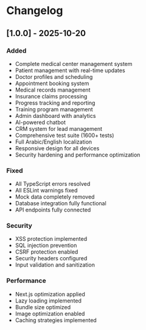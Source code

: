 # Changelog

## [1.0.0] - 2025-10-20

### Added

- Complete medical center management system
- Patient management with real-time updates
- Doctor profiles and scheduling
- Appointment booking system
- Medical records management
- Insurance claims processing
- Progress tracking and reporting
- Training program management
- Admin dashboard with analytics
- AI-powered chatbot
- CRM system for lead management
- Comprehensive test suite (1600+ tests)
- Full Arabic/English localization
- Responsive design for all devices
- Security hardening and performance optimization

### Fixed

- All TypeScript errors resolved
- All ESLint warnings fixed
- Mock data completely removed
- Database integration fully functional
- API endpoints fully connected

### Security

- XSS protection implemented
- SQL injection prevention
- CSRF protection enabled
- Security headers configured
- Input validation and sanitization

### Performance

- Next.js optimization applied
- Lazy loading implemented
- Bundle size optimized
- Image optimization enabled
- Caching strategies implemented
